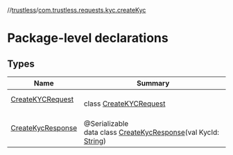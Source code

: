//[trustless](../../index.md)/[com.trustless.requests.kyc.createKyc](index.md)

# Package-level declarations

## Types

| Name | Summary |
|---|---|
| [CreateKYCRequest](-create-k-y-c-request/index.md) | <br>class [CreateKYCRequest](-create-k-y-c-request/index.md) |
| [CreateKycResponse](-create-kyc-response/index.md) | <br>@Serializable<br>data class [CreateKycResponse](-create-kyc-response/index.md)(val KycId: [String](https://kotlinlang.org/api/latest/jvm/stdlib/kotlin/-string/index.html)) |
